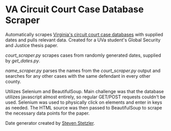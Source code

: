 # VA Circuit Court Case Database Scraper
Automatically scrapes [Virginia's circuit court case databases](http://ewsocis1.courts.state.va.us/CJISWeb/circuit.jsp) with supplied dates and pulls relevant data. Created for a UVa student's Global Security and Justice thesis paper.

*court_scraper.py* scrapes cases from randomly generated dates, supplied by *get_dates.py*.

*name_scraper.py* parses the names from the *court_scraper.py* output and searches for any other cases with the same defendant in every other county.

Utilizes Selenium and BeautifulSoup. Main challenge was that the database utilizes javascript almost entirely, so regular GET/POST requests couldn't be used. Selenium was used to physically click on elements and enter in keys as needed. The HTML source was then passed to BeautifulSoup to scrape the necessary data points for the paper.

Date generator created by [Steven Stetzler](https://github.com/stevenstetzler).